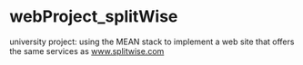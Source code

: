 # webProject_splitWise
university project: using the MEAN stack to implement a web site that offers the same services as www.splitwise.com
